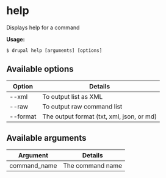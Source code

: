 # help
Displays help for a command

**Usage:**
```
$ drupal help [arguments] [options] 
```

## Available options
Option | Details
-------|-------------
--xml | To output list as XML
--raw | To output raw command list
--format | The output format (txt, xml, json, or md)

## Available arguments
Argument | Details
---------|-------------
command_name | The command name
